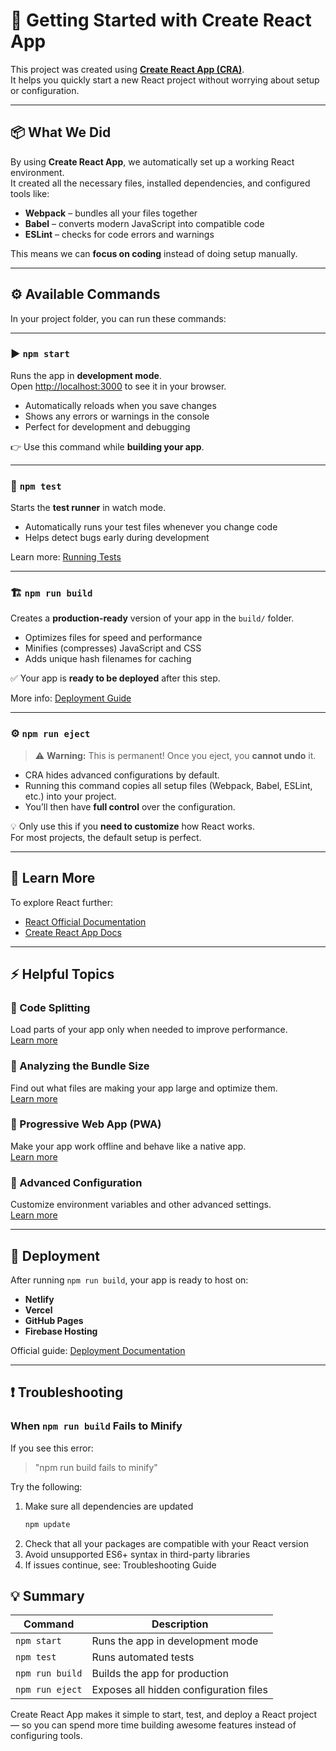 # 🚀 Getting Started with Create React App

This project was created using **[Create React App (CRA)](https://github.com/facebook/create-react-app)**.  
It helps you quickly start a new React project without worrying about setup or configuration.

---

## 📦 What We Did

By using **Create React App**, we automatically set up a working React environment.  
It created all the necessary files, installed dependencies, and configured tools like:

- **Webpack** – bundles all your files together  
- **Babel** – converts modern JavaScript into compatible code  
- **ESLint** – checks for code errors and warnings  

This means we can **focus on coding** instead of doing setup manually.

---

## ⚙️ Available Commands

In your project folder, you can run these commands:

---

### ▶️ `npm start`

Runs the app in **development mode**.  
Open [http://localhost:3000](http://localhost:3000) to see it in your browser.

- Automatically reloads when you save changes  
- Shows any errors or warnings in the console  
- Perfect for development and debugging

👉 Use this command while **building your app**.

---

### 🧪 `npm test`

Starts the **test runner** in watch mode.

- Automatically runs your test files whenever you change code  
- Helps detect bugs early during development  

Learn more: [Running Tests](https://facebook.github.io/create-react-app/docs/running-tests)

---

### 🏗️ `npm run build`

Creates a **production-ready** version of your app in the `build/` folder.

- Optimizes files for speed and performance  
- Minifies (compresses) JavaScript and CSS  
- Adds unique hash filenames for caching  

✅ Your app is **ready to be deployed** after this step.

More info: [Deployment Guide](https://facebook.github.io/create-react-app/docs/deployment)

---

### ⚙️ `npm run eject`

> ⚠️ **Warning:** This is permanent! Once you eject, you **cannot undo** it.

- CRA hides advanced configurations by default.  
- Running this command copies all setup files (Webpack, Babel, ESLint, etc.) into your project.  
- You’ll then have **full control** over the configuration.  

💡 Only use this if you **need to customize** how React works.  
For most projects, the default setup is perfect.

---

## 📘 Learn More

To explore React further:

- [React Official Documentation](https://reactjs.org/)  
- [Create React App Docs](https://facebook.github.io/create-react-app/docs/getting-started)

---

## ⚡ Helpful Topics

### 🔹 Code Splitting
Load parts of your app only when needed to improve performance.  
[Learn more](https://facebook.github.io/create-react-app/docs/code-splitting)

### 🔹 Analyzing the Bundle Size
Find out what files are making your app large and optimize them.  
[Learn more](https://facebook.github.io/create-react-app/docs/analyzing-the-bundle-size)

### 🔹 Progressive Web App (PWA)
Make your app work offline and behave like a native app.  
[Learn more](https://facebook.github.io/create-react-app/docs/making-a-progressive-web-app)

### 🔹 Advanced Configuration
Customize environment variables and other advanced settings.  
[Learn more](https://facebook.github.io/create-react-app/docs/advanced-configuration)

---

## 🚀 Deployment

After running `npm run build`, your app is ready to host on:

- **Netlify**
- **Vercel**
- **GitHub Pages**
- **Firebase Hosting**

Official guide: [Deployment Documentation](https://facebook.github.io/create-react-app/docs/deployment)

---

## ❗ Troubleshooting

### When `npm run build` Fails to Minify

If you see this error:
> "npm run build fails to minify"

Try the following:
1. Make sure all dependencies are updated  
   ```bash
   npm update
   ```
2. Check that all your packages are compatible with your React version
3. Avoid unsupported ES6+ syntax in third-party libraries
4. If issues continue, see:
Troubleshooting Guide

## 💡 Summary
| Command         | Description                            |
| --------------- | -------------------------------------- |
| `npm start`     | Runs the app in development mode       |
| `npm test`      | Runs automated tests                   |
| `npm run build` | Builds the app for production          |
| `npm run eject` | Exposes all hidden configuration files |

Create React App makes it simple to start, test, and deploy a React project —
so you can spend more time building awesome features instead of configuring tools.